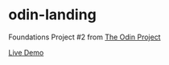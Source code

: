 # odin-landing

Foundations Project #2 from [The Odin Project](https://www.theodinproject.com/paths/foundations/courses/foundations/lessons/landing-page)

[Live Demo](https://fendytan.github.io/odin-landing/)
